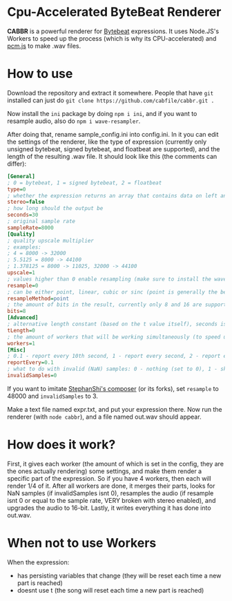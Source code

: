 # Cpu-Accelerated ByteBeat Renderer
**CABBR** is a powerful renderer for [Bytebeat](http://canonical.org/~kragen/bytebeat/) expressions. It uses Node.JS's Workers to speed up the process (which is why its CPU-accelerated) and [pcm.js](https://github.com/pdeschen/pcm.js/) to make .wav files.
# How to use
Download the repository and extract it somewhere. People that have `git` installed can just do `git clone https://github.com/cabfile/cabbr.git .`

Now install the `ini` package by doing `npm i ini`, and if you want to resample audio, also do `npm i wave-resampler`.

After doing that, rename sample_config.ini into config.ini. In it you can edit the settings of the renderer, like the type of expression (currently only unsigned bytebeat, signed bytebeat, and floatbeat are supported), and the length of the resulting .wav file. It should look like this (the comments can differ):
```ini
[General]
; 0 = bytebeat, 1 = signed bytebeat, 2 = floatbeat
type=0
; whether the expression returns an array that contains data on left and right channels
stereo=false
; how long should the output be
seconds=30
; original sample rate
sampleRate=8000
[Quality]
; quality upscale multiplier
; examples:
; 4 = 8000 -> 32000
; 5.5125 = 8000 -> 44100
; 1.378125 = 8000 -> 11025, 32000 -> 44100
upscale=1
; values higher than 0 enable resampling (make sure to install the wave-resampler package), this is the target sample rate (upscale is not ignored)
resample=0
; can be either point, linear, cubic or sinc (point is generally the best, for sine waves and such use linear)
resampleMethod=point
; the amount of bits in the result, currently only 8 and 16 are supported (16 is slightly broken)
bits=8
[Advanced]
; alternative length constant (based on the t value itself), seconds is ignored if not 0
tLength=0
; the amount of workers that will be working simultaneously (to speed up the process), set to 1 for expressions with a reverb function (or those that dont use t)
workers=1
[Misc]
; 0.1 - report every 10th second, 1 - report every second, 2 - report every half second, etc
reportEvery=0.1
; what to do with invalid (NaN) samples: 0 - nothing (set to 0), 1 - skip, 2 - stop the audio, 3 - repeat last sample
invalidSamples=0
```
If you want to imitate [StephanShi's composer](https://github.com/SthephanShinkufag/bytebeat-composer) (or its forks), set `resample` to 48000 and `invalidSamples` to 3.

Make a text file named expr.txt, and put your expression there. Now run the renderer (with `node cabbr`), and a file named out.wav should appear.
# How does it work?
First, it gives each worker (the amount of which is set in the config, they are the ones actually rendering) some settings, and make them render a specific part of the expression. So if you have 4 workers, then each will render 1/4 of it. After all workers are done, it merges their parts, looks for NaN samples (if invalidSamples isnt 0), resamples the audio (if resample isnt 0 or equal to the sample rate, VERY broken with stereo enabled), and upgrades the audio to 16-bit. Lastly, it writes everything it has done into out.wav.
# When not to use Workers
When the expression:
* has persisting variables that change (they will be reset each time a new part is reached)
* doesnt use t (the song will reset each time a new part is reached)
